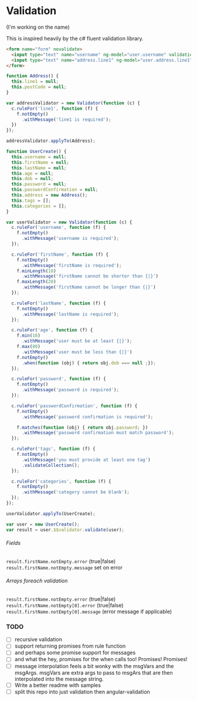# Validation
(I'm working on the name)

This is inspired heavily by the c# fluent validation library.

``` html
<form name="form" novalidate>
  <input type="text" name="username" ng-model="user.username" validation-target />
  <input type="text" name="address.line1" ng-model="user.address.line1" validation-target />
</form>
```

``` js
function Address() {
  this.line1 = null;
  this.postCode = null;
}

var addressValidator = new Validator(function (c) {
  c.ruleFor('line1', function (f) {
    f.notEmpty()
      .withMessage('line1 is required');
  })
});

addressValidator.applyTo(Address);
```

``` js
function UserCreate() {
  this.username = null;
  this.firstName = null;
  this.lastName = null;
  this.age = null;
  this.dob = null;
  this.password = null;
  this.passwordConfirmation = null;
  this.address = new Address();
  this.tags = [];
  this.categories = [];
}

var userValidator = new Validator(function (c) {
  c.ruleFor('username', function (f) {
    f.notEmpty()
      .withMessage('username is required');
  });

  c.ruleFor('firstName', function (f) {
    f.notEmpty()
      .withMessage('firstName is required');
    f.minLength(10)
      .withMessage('firstName cannot be shorter than {|}')
    f.maxLength(20)
      .withMessage('firstName cannot be longer than {|}')
  });

  c.ruleFor('lastName', function (f) {
    f.notEmpty()
      .withMessage('lastName is required');
  });

  c.ruleFor('age', function (f) {
    f.min(18)
      .withMessage('user must be at least {|}');
    f.max(80)
      .withMessage('user must be less than {|}')
    f.notEmpty()
      .when(function (obj) { return obj.dob === null ;});
  });

  c.ruleFor('password', function (f) {
    f.notEmpty()
      .withMessage('password is required');
  });

  c.ruleFor('passwordConfirmation', function (f) {
    f.notEmpty()
      .withMessage('password confirmation is required');

    f.matches(function (obj) { return obj.password; })
      .withMessage('password confirmation must match password');
  });

  c.ruleFor('tags', function (f) {
    f.notEmpty()
      .withMessage('you must provide at least one tag')
      .validateCollection();
  });

  c.ruleFor('categories', function (f) {
    f.notEmpty()
      .withMessage('category cannot be blank');
  });
});

userValidator.applyTo(UserCreate);
```

``` js
var user = new UserCreate();
var result = user.$$validator.validate(user);
```
###### Fields

`result.firstName.notEmpty.error` (true|false)
`result.firstName.notEmpty.message` set on error

###### Arrays foreach validation

`result.firstName.notEmpty.error` (true|false)
`result.firstName.notEmpty[0].error` (true|false)
`result.firstName.notEmpty[0].message` (error message if applicable)

### TODO
- [ ] recursive validation
- [ ] support returning promises from rule function
- [ ] and perhaps some promise support for messages
- [ ] and what the hey, promises for the when calls too! Promises! Promises!
- [ ] message interpolation feels a bit wonky with the msgVars and the msgArgs. msgVars are extra args to pass to msgArs that are then interpolated into the message string.
- [ ] Write a better readme with samples
- [ ] split this repo into just validation then angular-validation
